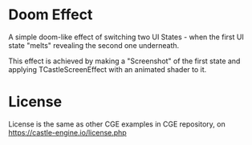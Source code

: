 # Doom Effect

A simple doom-like effect of switching two UI States - when the first UI state "melts" revealing the second one underneath.

This effect is achieved by making a "Screenshot" of the first state and applying TCastleScreenEffect with an animated shader to it.

# License

License is the same as other CGE examples in CGE repository, on https://castle-engine.io/license.php
